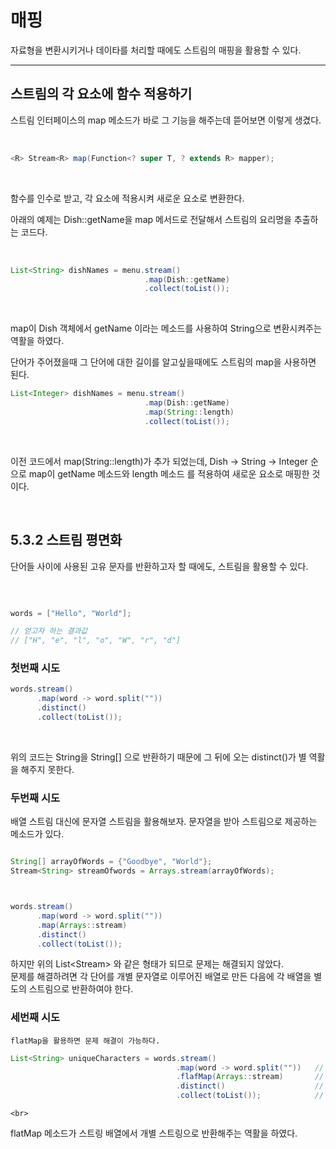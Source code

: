 # 매핑

자료형을 변환시키거나 데이타를 처리할 때에도 스트림의 매핑을 활용할 수 있다.  

---

## 스트림의 각 요소에 함수 적용하기

스트림 인터페이스의 map 메소드가 바로 그 기능을 해주는데 뜯어보면 이렇게 생겼다.

<br>

```java
<R> Stream<R> map(Function<? super T, ? extends R> mapper);

```
<br>


함수를 인수로 받고, 각 요소에 적용시켜 새로운 요소로 변환한다.  


아래의 예제는 Dish::getName을 map 메서드로 전달해서 스트림의 요리명을 추출하는 코드다.

<br>


```java
List<String> dishNames = menu.stream()
                              .map(Dish::getName)
                              .collect(toList());

```
<br>


map이 Dish 객체에서 getName 이라는 메소드를 사용하여 String으로 변환시켜주는 역활을 하였다.  

단어가 주어졌을때 그 단어에 대한 길이를 알고싶을때에도 스트림의 map을 사용하면 된다.

```java
List<Integer> dishNames = menu.stream()
                              .map(Dish::getName)
                              .map(String::length)
                              .collect(toList());

```

<br>

이전 코드에서 map(String::length)가 추가 되었는데, Dish -> String -> Integer 순으로 map이 getName 메소드와 length 메소드 를 
적용하여 새로운 요소로 매핑한 것이다.  

<br>


## 5.3.2 스트림 평면화


단어들 사이에 사용된 고유 문자를 반환하고자 할 때에도, 스트림을 활용할 수 있다.  


<br>

```java

words = ["Hello", "World"];

// 얻고자 하는 결과값
// ["H", "e", "l", "o", "W", "r", "d"]

```



### 첫번째 시도

```java
words.stream()
      .map(word -> word.split(""))
      .distinct()
      .collect(toList());
```

<br>

위의 코드는 String을 String[] 으로 반환하기 때문에 그 뒤에 오는 distinct()가 별 역활을 해주지 못한다.  


### 두번째 시도

배열 스트림 대신에 문자열 스트림을 활용해보자. 문자열을 받아 스트림으로 제공하는 메소드가 있다.  


```java

String[] arrayOfWords = {"Goodbye", "World"};
Stream<String> streamOfwords = Arrays.stream(arrayOfWords);



words.stream()
      .map(word -> word.split(""))
      .map(Arrays::stream)
      .distinct()
      .collect(toList());
```

하지만 위의 List<Stream<String>> 와 같은 형태가 되므로 문제는 해결되지 않았다.  
  문제를 해결하려면 각 단어를 개별 문자열로 이루어진 배열로 만든 다음에 각 배열을 별도의 스트림으로 반환하여야 한다.  
  

  
  ### 세번째 시도

    flatMap을 활용하면 문제 해결이 가능하다.  
   
  
```java
List<String> uniqueCharacters = words.stream()
                                     .map(word -> word.split(""))   // Stream<String[]>
                                     .flafMap(Arrays::stream)       // Stream<String>
                                     .distinct()                    // Stream<String>
                                     .collect(toList());            // List<String>

```
    
    <br>
    
flatMap 메소드가 스트링 배열에서 개별 스트링으로 반환해주는 역활을 하였다.  
